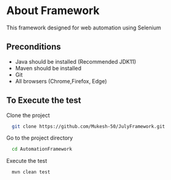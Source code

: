 
# About Framework

This framework designed for web automation using Selenium




## Preconditions

- Java should be installed (Recommended JDK11)
- Maven should be installed
- Git 
- All browsers (Chrome,Firefox, Edge)


## To Execute the test

Clone the project

```bash
  git clone https://github.com/Mukesh-50/JulyFramework.git
```

Go to the project directory

```bash
  cd AutomationFramework
```

Execute the test

```bash
  mvn clean test 
```



